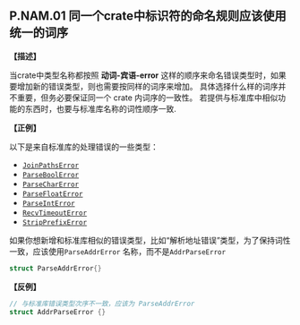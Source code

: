 ## P.NAM.01  同一个crate中标识符的命名规则应该使用统一的词序

**【描述】**

当crate中类型名称都按照 **动词-宾语-error** 这样的顺序来命名错误类型时，如果要增加新的错误类型，则也需要按同样的词序来增加。
具体选择什么样的词序并不重要，但务必要保证同一个 crate 内词序的一致性。
若提供与标准库中相似功能的东西时，也要与标准库名称的词性顺序一致.


**【正例】**

以下是来自标准库的处理错误的一些类型：

- [`JoinPathsError`](https://doc.rust-lang.org/std/env/struct.JoinPathsError.html)
- [`ParseBoolError`](https://doc.rust-lang.org/std/str/struct.ParseBoolError.html)
- [`ParseCharError`](https://doc.rust-lang.org/std/char/struct.ParseCharError.html)
- [`ParseFloatError`](https://doc.rust-lang.org/std/num/struct.ParseFloatError.html)
- [`ParseIntError`](https://doc.rust-lang.org/std/num/struct.ParseIntError.html)
- [`RecvTimeoutError`](https://doc.rust-lang.org/std/sync/mpsc/enum.RecvTimeoutError.html)
- [`StripPrefixError`](https://doc.rust-lang.org/std/path/struct.StripPrefixError.html)

如果你想新增和标准库相似的错误类型，比如“解析地址错误”类型，为了保持词性一致，应该使用`ParseAddrError` 名称，而不是`AddrParseError`

```rust
struct ParseAddrError{}
```

**【反例】**

```rust
// 与标准库错误类型次序不一致，应该为 ParseAddrError
struct AddrParseError {}
```